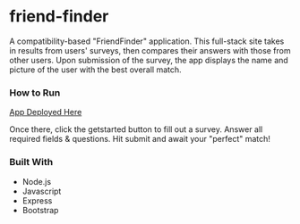 # friend-finder

A compatibility-based "FriendFinder" application. This full-stack site takes in results from users' surveys, then compares their answers with those from other users. Upon submission of the survey, the app displays the name and picture of the user with the best overall match.



### How to Run
[App Deployed Here](https://hidden-lowlands-14815.herokuapp.com/) 

Once there, click the getstarted button to fill out a survey. Answer all required fields & questions. Hit submit and await your "perfect" match!



### Built With
* Node.js
* Javascript
* Express
* Bootstrap


